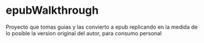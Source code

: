 # epubWalkthrough
Proyecto que tomas guias y las convierto a epub replicando en la medida de lo posible la version original del autor, para consumo personal
